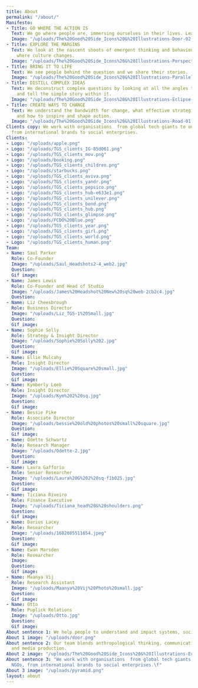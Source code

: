 ```yaml
---
title: About
permalink: "/about/"
Manifesto:
- Title: GO WHERE THE ACTION IS
  Text: We go where people are, immersing ourselves in their lives. Learning by doing.
  Image: "/uploads/The%20Good%20Side_Icons%20&%20Illustrations-Door-02.png"
- Title: EXPLORE THE MARGINS
  Text: We look at the nascent shoots of emergent thinking and behaviour. Exploring
    where culture changes.
  Image: "/uploads/The%20Good%20Side_Icons%20&%20Illustrations-Perspective-01.png"
- Title: BRING IT TO LIFE
  Text: We see people behind the question and we share their stories.
  Image: "/uploads/The%20Good%20Side_Icons%20&%20Illustrations-Parallels-01.png"
- Title: DISTILL COMPLEX IDEAS
  Text: We deconstruct complex questions by looking at all the angles to discover
    and tell the simple story within it.
  Image: "/uploads/The%20Good%20Side_Icons%20&%20Illustrations-Eclipse-02.png"
- Title: CREATE WAYS TO CHANGE
  Text: We understand the bandwidth for change, what effective strategies require
    and how to inspire and shape action.
  Image: "/uploads/The%20Good%20Side_Icons%20&%20Illustrations-Road-01.png"
Clients copy: We work with organisations  from global tech giants to one woman NGOs,
  from international brands to social enterprises.
Clients:
- Logo: "/uploads/apple.png"
- Logo: "/uploads/TGS_clients_IG-85d061.png"
- Logo: "/uploads/TGS_clients_mov.png"
- Logo: "/uploads/booking.png"
- Logo: "/uploads/TGS_clients_children.png"
- Logo: "/uploads/starbucks.png"
- Logo: "/uploads/TGS_clients_aviva.png"
- Logo: "/uploads/TGS_clients_yandr.png"
- Logo: "/uploads/TGS_clients_pepsico.png"
- Logo: "/uploads/TGS_clients_hub-e633e1.png"
- Logo: "/uploads/TGS_clients_unilever.png"
- Logo: "/uploads/TGS_clients_bond.png"
- Logo: "/uploads/TGS_clients_hub.png"
- Logo: "/uploads/TGS_clients_glimpse.png"
- Logo: "/uploads/FCDO%20Blue.png"
- Logo: "/uploads/TGS_clients_year.png"
- Logo: "/uploads/TGS_clients_girl.png"
- Logo: "/uploads/TGS_clients_world.png"
- Logo: "/uploads/TGS_clients_human.png"
Team:
- Name: Saul Parker
  Role: Co-Founder
  Image: "/uploads/Saul_Headshots2-4_web2.jpg"
  Question: 
  Gif image: 
- Name: James Lewis
  Role: Co-Founder and Head of Studio
  Image: "/uploads/James%20Headshot%20New%20sq%20web-2cb2c4.jpg"
  Question: 
- Name: Liz Cheesbrough
  Role: Business Director
  Image: "/uploads/Liz_TGS-1%20Small.jpg"
  Question: 
  Gif image: 
- Name: Sophie Solly
  Role: Strategy & Insight Director
  Image: "/uploads/Sophie%20Solly%202.jpg"
  Question: 
  Gif image: 
- Name: Ellie Mulcahy
  Role: Insight Director
  Image: "/uploads/Ellie%20Square%20small.jpg"
  Question: 
  Gif image: 
- Name: Kymberly Loeb
  Role: Insight Director
  Image: "/uploads/Kym%202%20sq.jpg"
  Question: 
  Gif image: 
- Name: Bessie Pike
  Role: Associate Director
  Image: "/uploads/bessie%20old%20photos%20small%20square.jpg"
  Question: 
  Gif image: 
- Name: Odette Schwartz
  Role: Research Manager
  Image: "/uploads/Odette-2.jpg"
  Question: 
  Gif image: 
- Name: Laura Gafforio
  Role: Senior Researcher
  Image: "/uploads/Laura%20G%202%20sq-f1b025.jpg"
  Question: 
  Gif image: 
- Name: Ticiana Riveiro
  Role: Finance Executive
  Image: "/uploads/Ticiana_head%20&%20shoulders.png"
  Question: 
  Gif image: 
- Name: Darius Lacey
  Role: Researcher
  Image: "/uploads/1682085511654.jpeg"
  Question: 
  Gif image: 
- Name: Ewan Marsden
  Role: Researcher
  Image: 
  Question: 
  Gif image: 
- Name: Maanya Vij
  Role: Research Assistant
  Image: "/uploads/Maanya%20Vij%20Photo%20small.jpg"
  Question: 
  Gif image: 
- Name: Otto
  Role: Puplick Relations
  Image: "/uploads/Otto.jpg"
  Question: 
  Gif image: 
About sentence 1: We help people to understand and impact systems, society and culture.
About 1 image: "/uploads/door.png"
About sentence 2: Our team blends anthropological thinking, communications expertise
  and media production.
About 2 image: "/uploads/The%20Good%20Side_Icons%20&%20Illustrations-Eclipse-01.png"
About sentence 3: "We work with organisations  from global tech giants to one woman
  NGOs, from international brands to social enterprises.\f"
About 3 image: "/uploads/pyramid.png"
layout: about
---
```


